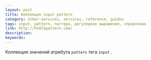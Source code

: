 ```yaml
---
layout: post
title: Коллекция input pattern
category: other-services, services, reference, guides
tags: input, pattern, паттерн, регулярное выражение, справочник
link: http://html5pattern.com/
description:
keywords:
---
```


<p>Коллекция значений атрибута <code>pattern</code>
 тега <code>input</code>
.</p>
